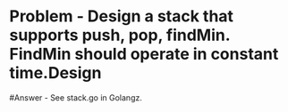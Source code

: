 # Problem - Design a stack that supports push, pop, findMin. FindMin should operate in constant time.Design
#Answer - See stack.go in Golangz.